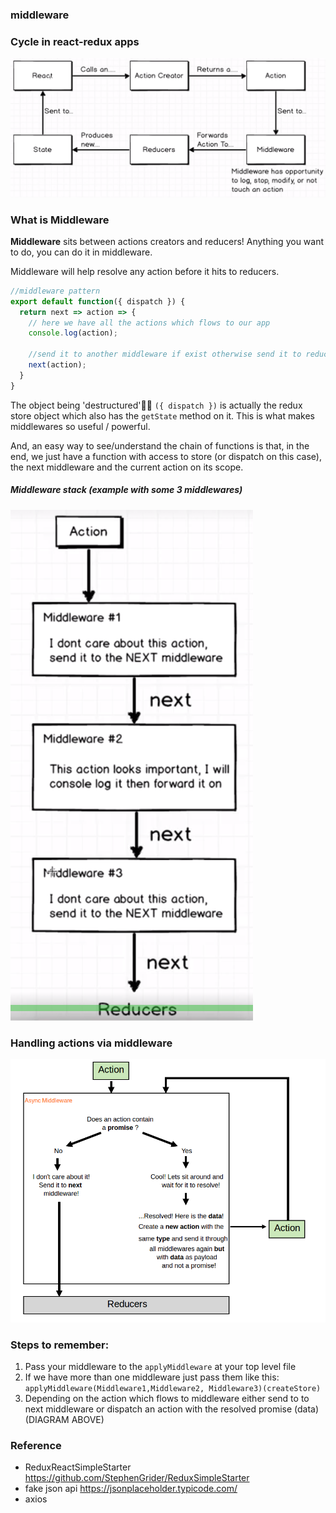 ### middleware

### Cycle in react-redux apps

![flow](img-readme/flow.png)

### What is Middleware

**Middleware** sits between actions creators and reducers! Anything you want to do, you can do it in middleware.

Middleware will help resolve any action before it hits to reducers.

```js
//middleware pattern
export default function({ dispatch }) {
  return next => action => {
    // here we have all the actions which flows to our app
    console.log(action);

    //send it to another middleware if exist otherwise send it to reducers
    next(action);
  }
}

```
The object being 'destructured' ```({ dispatch })``` is actually the redux store object which also has the ```getState``` method on it. This is what makes middlewares so useful / powerful.

And, an easy way to see/understand the chain of functions is that, in the end, we just have a function with access to store (or dispatch on this case), the next middleware and the current action on its scope.


##### Middleware stack (example with some 3 middlewares)

![middleware](img-readme/middleware-stack.png)

### Handling actions via middleware

![middleware](img-readme/middleware-flow.png)

### Steps to remember:
1. Pass your middleware to the ```applyMiddleware``` []() at your top level file
2. If we have more than one middleware just pass them like this: ```applyMiddleware(Middleware1,Middleware2, Middleware3)(createStore)```
3. Depending on the action which flows to middleware either send to to next middleware or dispatch an action with the resolved promise (data) (DIAGRAM ABOVE)

### Reference
- ReduxReactSimpleStarter https://github.com/StephenGrider/ReduxSimpleStarter
- fake json api https://jsonplaceholder.typicode.com/
- axios

